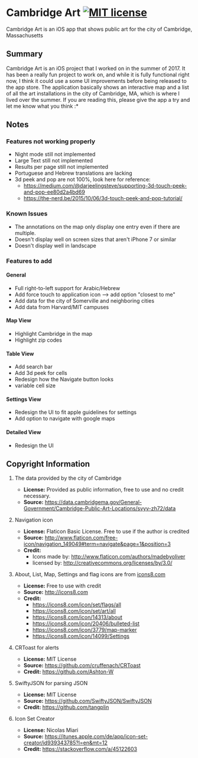 # Cambridge Art [![MIT license](https://img.shields.io/badge/license-MIT-lightgrey.svg)](https://https://raw.githubusercontent.com/qirh/CambridgeArt/master/LICENSE.txt)
Cambridge Art is an iOS app that shows public art for the city of Cambridge, Massachusetts


## Summary
Cambridge Art is an iOS project that I worked on in the summer of 2017. It has been a really fun project to work on, and while it is fully functional right now, I think it could use a some UI improvements before being released to the app store. The application basically shows an interactive map and a list of all the art installations in the city of Cambridge, MA, which is where I lived over the summer. If you are reading this, please give the app a try and let me know what you think :*

## Notes
### Features not working properly
 * Night mode still not implemented
 * Large Text still not implemented
 * Results per page still not implemented
 * Portuguese and Hebrew translations are lacking
 * 3d peek and pop are not 100%, look here for reference:
    * https://medium.com/@darjeelingsteve/supporting-3d-touch-peek-and-pop-ee80d2a4bd69
    * https://the-nerd.be/2015/10/06/3d-touch-peek-and-pop-tutorial/

### Known Issues
 * The annotations on the map only display one entry even if there are multiple.
 * Doesn't display well on screen sizes that aren't iPhone 7 or similar
 * Doesn't display well in landscape

### Features to add
#### General
 * Full right-to-left support for Arabic/Hebrew
 * Add force touch to application icon --> add option "closest to me"
 * Add data for the city of Somerville and neighboring cities
 * Add data from Harvard/MIT campuses
#### Map View
 * Highlight Cambridge in the map
 * Highlight zip codes
#### Table View
 * Add search bar
 * Add 3d peek for cells
 * Redesign how the Navigate button looks
 * variable cell size
#### Settings View
 * Redesign the UI to fit apple guidelines for settings
 * Add option to navigate with google maps
#### Detailed View
 * Redesign the UI

## Copyright Information
 1. The data provided by the city of Cambridge
    * **License:** Provided as public information, free to use and no credit necessary.  
    * **Source:** https://data.cambridgema.gov/General-Government/Cambridge-Public-Art-Locations/svyv-zh72/data  

 2. Navigation icon
    * **License:** Flaticon Basic License. Free to use if the author is credited
    * **Source:** http://www.flaticon.com/free-icon/navigation_149049#term=navigate&page=1&position=3
    * **Credit:**
        * Icons made by: http://www.flaticon.com/authors/madebyoliver
        * licensed by: http://creativecommons.org/licenses/by/3.0/
 
 3. About, List, Map, Settings and flag icons are from [icons8.com](icons8.com)
    * **License:** Free to use with credit
    * **Source:** http://icons8.com
    * **Credit:**
        * https://icons8.com/icon/set/flags/all
        * https://icons8.com/icon/set/art/all
        * https://icons8.com/icon/14313/about
        * https://icons8.com/icon/20406/bulleted-list
        * https://icons8.com/icon/3779/map-marker
        * https://icons8.com/icon/14099/Settings

 4. CRToast for alerts
    * **License:** MIT License
    * **Source:** https://github.com/cruffenach/CRToast
    * **Credit:** https://github.com/Ashton-W
     
 5. SwiftyJSON for parsing JSON
    * **License:** MIT License
    * **Source:** https://github.com/SwiftyJSON/SwiftyJSON
    * **Credit:** https://github.com/tangplin
       
 6. Icon Set Creator
    * **License:** Nicolas Miari
    * **Source:** https://itunes.apple.com/de/app/icon-set-creator/id939343785?l=en&mt=12
    * **Credit:** https://stackoverflow.com/a/45122603